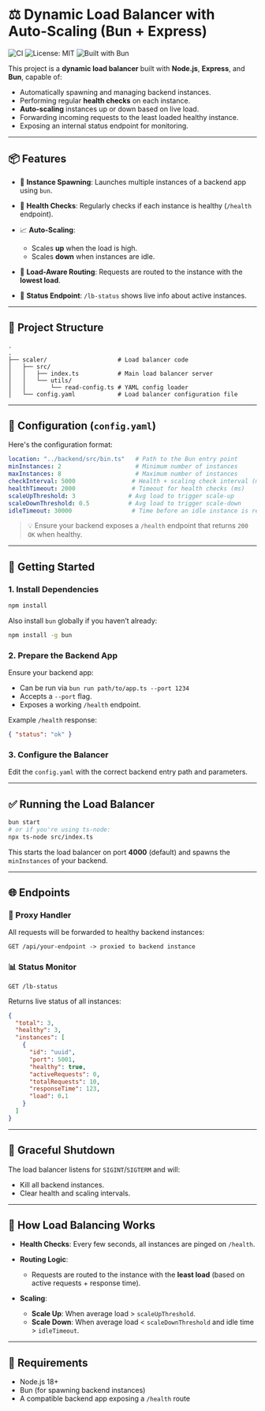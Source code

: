 # ⚖️ Dynamic Load Balancer with Auto-Scaling (Bun + Express)

![CI](https://github.com/Adityaadpandey/Load_Balancer/actions/workflows/ci.yml/badge.svg)
![License: MIT](https://img.shields.io/badge/License-MIT-green.svg)
![Built with Bun](https://img.shields.io/badge/Built%20With-Bun-blue)

This project is a **dynamic load balancer** built with **Node.js**, **Express**, and **Bun**, capable of:

* Automatically spawning and managing backend instances.
* Performing regular **health checks** on each instance.
* **Auto-scaling** instances up or down based on live load.
* Forwarding incoming requests to the least loaded healthy instance.
* Exposing an internal status endpoint for monitoring.

---

## 📦 Features

* 🏁 **Instance Spawning**: Launches multiple instances of a backend app using `bun`.
* 💓 **Health Checks**: Regularly checks if each instance is healthy (`/health` endpoint).
* 📈 **Auto-Scaling**:

  * Scales **up** when the load is high.
  * Scales **down** when instances are idle.
* 🚥 **Load-Aware Routing**: Requests are routed to the instance with the **lowest load**.
* 🚦 **Status Endpoint**: `/lb-status` shows live info about active instances.

---

## 📁 Project Structure

```
.
.
├── scaler/                    # Load balancer code
│   ├── src/
│   │   ├── index.ts           # Main load balancer server
│   │   └── utils/
│   │       └── read-config.ts # YAML config loader
│   └── config.yaml            # Load balancer configuration file

```

---

## 🔧 Configuration (`config.yaml`)

Here's the configuration format:

```yaml
location: "../backend/src/bin.ts"   # Path to the Bun entry point
minInstances: 2                     # Minimum number of instances
maxInstances: 8                     # Maximum number of instances
checkInterval: 5000                # Health + scaling check interval (ms)
healthTimeout: 2000                # Timeout for health checks (ms)
scaleUpThreshold: 3               # Avg load to trigger scale-up
scaleDownThreshold: 0.5           # Avg load to trigger scale-down
idleTimeout: 30000                 # Time before an idle instance is removed (ms)
```

> 💡 Ensure your backend exposes a `/health` endpoint that returns `200 OK` when healthy.

---

## 🚀 Getting Started

### 1. Install Dependencies

```bash
npm install
```

Also install `bun` globally if you haven’t already:

```bash
npm install -g bun
```

### 2. Prepare the Backend App

Ensure your backend app:

* Can be run via `bun run path/to/app.ts --port 1234`
* Accepts a `--port` flag.
* Exposes a working `/health` endpoint.

Example `/health` response:

```json
{ "status": "ok" }
```

### 3. Configure the Balancer

Edit the `config.yaml` with the correct backend entry path and parameters.

---

## ✅ Running the Load Balancer

```bash
bun start
# or if you're using ts-node:
npx ts-node src/index.ts
```

This starts the load balancer on port **4000** (default) and spawns the `minInstances` of your backend.

---

## 🌐 Endpoints

### 🔁 Proxy Handler

All requests will be forwarded to healthy backend instances:

```http
GET /api/your-endpoint -> proxied to backend instance
```

### 📊 Status Monitor

```http
GET /lb-status
```

Returns live status of all instances:

```json
{
  "total": 3,
  "healthy": 3,
  "instances": [
    {
      "id": "uuid",
      "port": 5001,
      "healthy": true,
      "activeRequests": 0,
      "totalRequests": 10,
      "responseTime": 123,
      "load": 0.1
    }
  ]
}
```

---

## 🛑 Graceful Shutdown

The load balancer listens for `SIGINT`/`SIGTERM` and will:

* Kill all backend instances.
* Clear health and scaling intervals.

---

## 🧠 How Load Balancing Works

* **Health Checks**: Every few seconds, all instances are pinged on `/health`.
* **Routing Logic**:

  * Requests are routed to the instance with the **least load** (based on active requests + response time).
* **Scaling**:

  * **Scale Up**: When average load > `scaleUpThreshold`.
  * **Scale Down**: When average load < `scaleDownThreshold` and idle time > `idleTimeout`.

---

## 📌 Requirements

* Node.js 18+
* Bun (for spawning backend instances)
* A compatible backend app exposing a `/health` route
